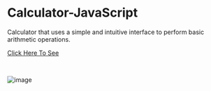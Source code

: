 # Calculator-JavaScript
Calculator that uses a simple and intuitive interface to perform basic arithmetic operations.
<!DOCTYPE html>
<html>


<p><a href = "https://piotr0893.github.io/Calculator-JavaScript/index.html">Click Here To See</a></p>
<br/>
</html>

![image](https://user-images.githubusercontent.com/122234066/227810566-224361ea-5266-4b04-9b39-81cacf8d2831.png)

